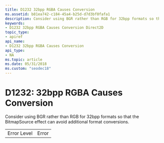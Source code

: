 ```yaml
---
title: D1232 32bpp RGBA Causes Conversion
ms.assetid: b81ea742-c184-45a4-b25d-d7d3bf0fafa1
description: Consider using BGR rather than RGB for 32bpp formats so that the BitmapSource effect can avoid additional format conversions.
keywords:
- D1232 32bpp RGBA Causes Conversion Direct2D
topic_type:
- apiref
api_name:
- D1232 32bpp RGBA Causes Conversion
api_type:
- NA
ms.topic: article
ms.date: 05/31/2018
ms.custom: "seodec18"
---
```


# D1232: 32bpp RGBA Causes Conversion

Consider using BGR rather than RGB for 32bpp formats so that the BitmapSource effect can avoid additional format conversions.



|             |       |
|-------------|-------|
| Error Level | Error |



 

 

 




